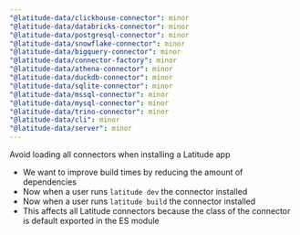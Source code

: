 ```yaml
---
"@latitude-data/clickhouse-connector": minor
"@latitude-data/databricks-connector": minor
"@latitude-data/postgresql-connector": minor
"@latitude-data/snowflake-connector": minor
"@latitude-data/bigquery-connector": minor
"@latitude-data/connector-factory": minor
"@latitude-data/athena-connector": minor
"@latitude-data/duckdb-connector": minor
"@latitude-data/sqlite-connector": minor
"@latitude-data/mssql-connector": minor
"@latitude-data/mysql-connector": minor
"@latitude-data/trino-connector": minor
"@latitude-data/cli": minor
"@latitude-data/server": minor
---
```


Avoid loading all connectors when installing a Latitude app
- We want to improve build times by reducing the amount of dependencies
- Now when a user runs `latitude dev` the connector installed
- Now when a user runs `latitude build` the connector installed
- This affects all Latitude connectors because the class of the connector is
  default exported in the ES module
